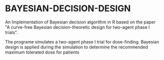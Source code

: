 # BAYESIAN-DECISION-DESIGN
An Implementation of Bayesian decision algorithm in R based on the paper "A curve-free Bayesian decision-theoretic design for two-agent phase I trials".

The programe simulates a two-agent phase I trial for dose-finding. Bayesian design is applied during the simulation to determine the recommended maximum tolerated dose for patients
